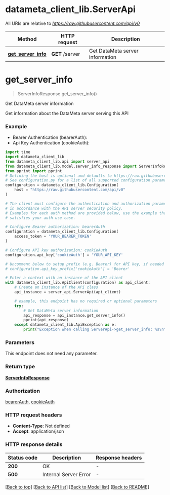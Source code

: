 # datameta_client_lib.ServerApi

All URIs are relative to *https://raw.githubusercontent.com/api/v0*

Method | HTTP request | Description
------------- | ------------- | -------------
[**get_server_info**](ServerApi.md#get_server_info) | **GET** /server | Get DataMeta server information


# **get_server_info**
> ServerInfoResponse get_server_info()

Get DataMeta server information

Get information about the DataMeta server serving this API

### Example

* Bearer Authentication (bearerAuth):
* Api Key Authentication (cookieAuth):
```python
import time
import datameta_client_lib
from datameta_client_lib.api import server_api
from datameta_client_lib.model.server_info_response import ServerInfoResponse
from pprint import pprint
# Defining the host is optional and defaults to https://raw.githubusercontent.com/api/v0
# See configuration.py for a list of all supported configuration parameters.
configuration = datameta_client_lib.Configuration(
    host = "https://raw.githubusercontent.com/api/v0"
)

# The client must configure the authentication and authorization parameters
# in accordance with the API server security policy.
# Examples for each auth method are provided below, use the example that
# satisfies your auth use case.

# Configure Bearer authorization: bearerAuth
configuration = datameta_client_lib.Configuration(
    access_token = 'YOUR_BEARER_TOKEN'
)

# Configure API key authorization: cookieAuth
configuration.api_key['cookieAuth'] = 'YOUR_API_KEY'

# Uncomment below to setup prefix (e.g. Bearer) for API key, if needed
# configuration.api_key_prefix['cookieAuth'] = 'Bearer'

# Enter a context with an instance of the API client
with datameta_client_lib.ApiClient(configuration) as api_client:
    # Create an instance of the API class
    api_instance = server_api.ServerApi(api_client)

    # example, this endpoint has no required or optional parameters
    try:
        # Get DataMeta server information
        api_response = api_instance.get_server_info()
        pprint(api_response)
    except datameta_client_lib.ApiException as e:
        print("Exception when calling ServerApi->get_server_info: %s\n" % e)
```


### Parameters
This endpoint does not need any parameter.

### Return type

[**ServerInfoResponse**](ServerInfoResponse.md)

### Authorization

[bearerAuth](../README.md#bearerAuth), [cookieAuth](../README.md#cookieAuth)

### HTTP request headers

 - **Content-Type**: Not defined
 - **Accept**: application/json


### HTTP response details
| Status code | Description | Response headers |
|-------------|-------------|------------------|
**200** | OK |  -  |
**500** | Internal Server Error |  -  |

[[Back to top]](#) [[Back to API list]](../README.md#documentation-for-api-endpoints) [[Back to Model list]](../README.md#documentation-for-models) [[Back to README]](../README.md)

